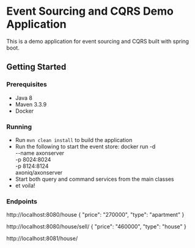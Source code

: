 # Event Sourcing and CQRS Demo Application
This is a demo application for event sourcing and CQRS built with spring boot.

## Getting Started

### Prerequisites
- Java 8
- Maven 3.3.9
- Docker

### Running
- Run `mvn clean install` to build the application
- Run the following to start the event store: 
  docker run -d \
  --name axonserver \
  -p 8024:8024 \
  -p 8124:8124 \
  axoniq/axonserver
- Start both query and command services from the main classes
- et voila!

### Endpoints
http://localhost:8080/house
{
"price": "270000",
"type": "apartment"
}

http://localhost:8080/house/sell/<aggregateid>
{
"price": "460000",
"type": "house"
}

http://localhost:8081/house/<aggregateid>